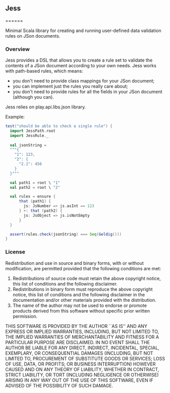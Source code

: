 ## Jess
======

Minimal Scala library for creating and running user-defined data validation rules on JSon documents.

### Overview

Jess provides a DSL that allows you to create a rule set to validate the contents of a JSon document according to your own needs.
Jess works with path-based rules, which means: 
* you don't need to provide class mappings for your JSon document;
* you can implement just the rules you really care about;
* you don't need to provide rules for all the fields in your JSon document (although you can).

Jess relies on play.api.libs.json library.

Example:
```scala
test("should be able to check a single rule") {
  import JessPath.root
  import JessRule._
  
  val jsonString = 
  """{ 
    "1": 123, 
    "2": { 
      "2.1": 456 
    } 
  }"""

  val path1 = root \ "1"
  val path2 = root \ "2"

  val rules = ensure { 
      that (path1) { 
        js: JsNumber => js.asInt == 123 
      } +: that (path2) { 
        js: JsObject => js.isNotEmpty 
      }
  }

  assert(rules.check(jsonString) === Seq(Geldig()))
}
```

### License

Redistribution and use in source and binary forms, with or without
modification, are permitted provided that the following conditions
are met:
1. Redistributions of source code must retain the above copyright
   notice, this list of conditions and the following disclaimer.
2. Redistributions in binary form must reproduce the above copyright
   notice, this list of conditions and the following disclaimer in the
   documentation and/or other materials provided with the distribution.
3. The name of the author may not be used to endorse or promote products
   derived from this software without specific prior written permission.

THIS SOFTWARE IS PROVIDED BY THE AUTHOR ``AS IS'' AND ANY EXPRESS OR
IMPLIED WARRANTIES, INCLUDING, BUT NOT LIMITED TO, THE IMPLIED WARRANTIES
OF MERCHANTABILITY AND FITNESS FOR A PARTICULAR PURPOSE ARE DISCLAIMED.
IN NO EVENT SHALL THE AUTHOR BE LIABLE FOR ANY DIRECT, INDIRECT,
INCIDENTAL, SPECIAL, EXEMPLARY, OR CONSEQUENTIAL DAMAGES (INCLUDING, BUT
NOT LIMITED TO, PROCUREMENT OF SUBSTITUTE GOODS OR SERVICES; LOSS OF USE,
DATA, OR PROFITS; OR BUSINESS INTERRUPTION) HOWEVER CAUSED AND ON ANY
THEORY OF LIABILITY, WHETHER IN CONTRACT, STRICT LIABILITY, OR TORT
(INCLUDING NEGLIGENCE OR OTHERWISE) ARISING IN ANY WAY OUT OF THE USE OF
THIS SOFTWARE, EVEN IF ADVISED OF THE POSSIBILITY OF SUCH DAMAGE.